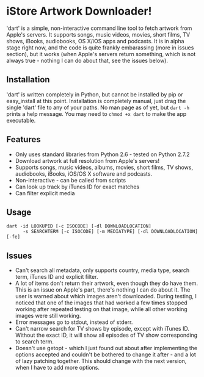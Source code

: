 iStore Artwork Downloader!
========================

'dart' is a simple, non-interactive command line tool to fetch artwork from Apple's servers. It supports songs, music videos, movies, short films, TV shows, iBooks, audiobooks, OS X/iOS apps and podcasts. It is in alpha stage right now, and the code is quite frankly embarassing (more in issues section), but it works (when Apple's servers return something, which is not always true - nothing I can do about that, see the issues below).

## Installation ##

'dart' is written completely in Python, but cannot be installed by pip or easy_install at this point. Installation is completely manual, just drag the single 'dart' file to any of your paths. No man page as of yet, but ```dart -h``` prints a help message. You may need to ```chmod +x dart``` to make the app executable.

## Features ##
* Only uses standard libraries from Python 2.6 - tested on Python 2.7.2
* Download artwork at full resolution from Apple's servers!
* Supports songs, music videos, albums, movies, short films, TV shows, audiobooks, iBooks, iOS/OS X software and podcasts.
* Non-interactive - can be called from scripts
* Can look up track by iTunes ID for exact matches
* Can filter explicit media

## Usage ##
```
dart -id LOOKUPID [-c ISOCODE] [-dl DOWNLOADLOCATION]
	  -s SEARCHTERM [-c ISOCODE] [-m MEDIATYPE] [-dl DOWNLOADLOCATION] [-fe]
```
## Issues ##
* Can't search all metadata, only supports country, media type, search term, iTunes ID and explicit filter.
* A lot of items don't return their artwork, even though they do have them. This is an issue on Apple's part, there's nothing I can do about it. The user is warned about which images aren't downloaded. During testing, I noticed that one of the images that had worked a few times stopped working after repeated testing on that image, while all other working images were still working.
* Error messages go to stdout, instead of stderr.
* Can't narrow search for TV shows by episode, except with iTunes ID. Without the exact ID, it will show all episodes of TV show corresponding to search term.
* Doesn't use getopt - which I just found out about after implementing the options accepted and couldn't be bothered to change it after - and a lot of lazy patching together. This should change with the next version, when I have to add more options.